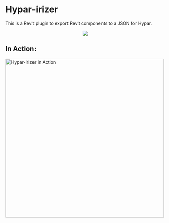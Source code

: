 # Hypar-irizer
This is a Revit plugin to export Revit components to a JSON for Hypar.

<p align="center">
  <a href="https://getyarn.io/yarn-clip/e2546962-768f-4e04-a4e6-5e51a3025f8d">
   <img src="https://forthebadge.com/images/badges/60-percent-of-the-time-works-every-time.svg">
  </a>
</p>

## In Action:
<img src="https://github.com/johnpierson/Hypar-irizer/blob/master/!Documentation/InAction.gif" alt="Hypar-Irizer in Action" width="500">
